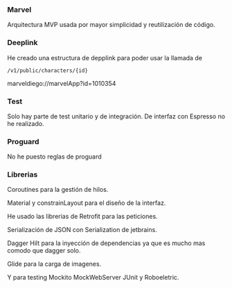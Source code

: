 ### Marvel

Arquitectura MVP usada por mayor simplicidad y reutilización de código.

### Deeplink

He creado una estructura de depplink para poder usar la llamada de 

`/v1/public/characters/{id}`

marveldiego://marvelApp?id=1010354

### Test

Solo hay parte de test unitario y de integración. De interfaz con Espresso no he realizado.

### Proguard

No he puesto reglas de proguard

### Librerias
Coroutines para la gestión de hilos.

Material y constrainLayout para el diseño de la interfaz.

He usado las librerias de Retrofit para las peticiones.

Serialización de JSON con Serialization de jetbrains.

Dagger Hilt para la inyección de dependencias ya que es mucho mas comodo que dagger solo.

Glide para la carga de imagenes.

Y para testing Mockito MockWebServer JUnit y Roboeletric.
